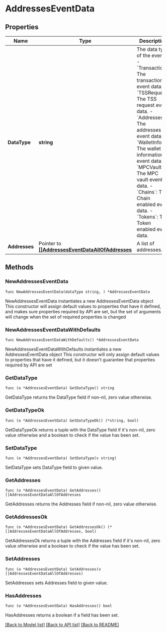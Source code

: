 # AddressesEventData

## Properties

Name | Type | Description | Notes
------------ | ------------- | ------------- | -------------
**DataType** | **string** |  The data type of the event. - &#x60;Transaction&#x60;: The transaction event data. - &#x60;TSSRequest&#x60;: The TSS request event data. - &#x60;Addresses&#x60;: The addresses event data. - &#x60;WalletInfo&#x60;: The wallet information event data. - &#x60;MPCVault&#x60;: The MPC vault event data. - &#x60;Chains&#x60;: The Chain enabled event data. - &#x60;Tokens&#x60;: The Token enabled event data. | 
**Addresses** | Pointer to [**[]AddressesEventDataAllOfAddresses**](AddressesEventDataAllOfAddresses.md) | A list of addresses. | [optional] 

## Methods

### NewAddressesEventData

`func NewAddressesEventData(dataType string, ) *AddressesEventData`

NewAddressesEventData instantiates a new AddressesEventData object
This constructor will assign default values to properties that have it defined,
and makes sure properties required by API are set, but the set of arguments
will change when the set of required properties is changed

### NewAddressesEventDataWithDefaults

`func NewAddressesEventDataWithDefaults() *AddressesEventData`

NewAddressesEventDataWithDefaults instantiates a new AddressesEventData object
This constructor will only assign default values to properties that have it defined,
but it doesn't guarantee that properties required by API are set

### GetDataType

`func (o *AddressesEventData) GetDataType() string`

GetDataType returns the DataType field if non-nil, zero value otherwise.

### GetDataTypeOk

`func (o *AddressesEventData) GetDataTypeOk() (*string, bool)`

GetDataTypeOk returns a tuple with the DataType field if it's non-nil, zero value otherwise
and a boolean to check if the value has been set.

### SetDataType

`func (o *AddressesEventData) SetDataType(v string)`

SetDataType sets DataType field to given value.


### GetAddresses

`func (o *AddressesEventData) GetAddresses() []AddressesEventDataAllOfAddresses`

GetAddresses returns the Addresses field if non-nil, zero value otherwise.

### GetAddressesOk

`func (o *AddressesEventData) GetAddressesOk() (*[]AddressesEventDataAllOfAddresses, bool)`

GetAddressesOk returns a tuple with the Addresses field if it's non-nil, zero value otherwise
and a boolean to check if the value has been set.

### SetAddresses

`func (o *AddressesEventData) SetAddresses(v []AddressesEventDataAllOfAddresses)`

SetAddresses sets Addresses field to given value.

### HasAddresses

`func (o *AddressesEventData) HasAddresses() bool`

HasAddresses returns a boolean if a field has been set.


[[Back to Model list]](../README.md#documentation-for-models) [[Back to API list]](../README.md#documentation-for-api-endpoints) [[Back to README]](../README.md)


